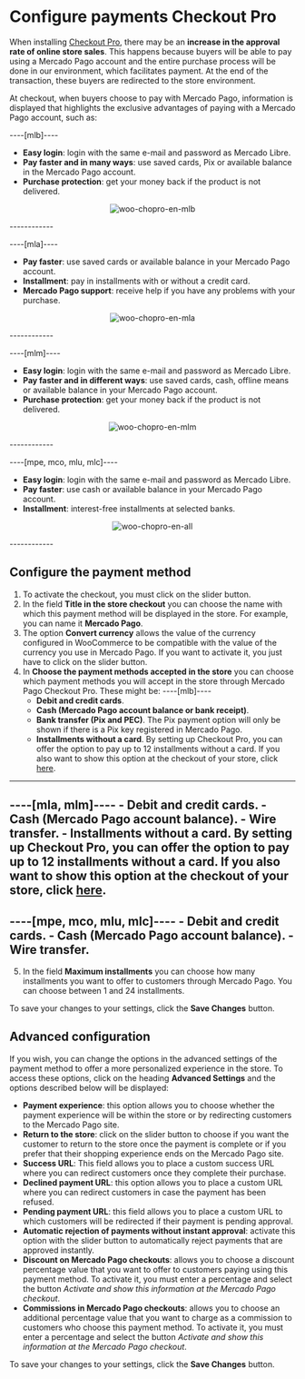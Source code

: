 # Configure payments Checkout Pro

When installing [Checkout Pro](/developers/en/docs/checkout-pro/landing), there may be an **increase in the approval rate of online store sales**. This happens because buyers will be able to pay using a Mercado Pago account and the entire purchase process will be done in our environment, which facilitates payment. At the end of the transaction, these buyers are redirected to the store environment.

At checkout, when buyers choose to pay with Mercado Pago, information is displayed that highlights the exclusive advantages of paying with a Mercado Pago account, such as:

----[mlb]----
* **Easy login**: login with the same e-mail and password as Mercado Libre.
* **Pay faster and in many ways**: use saved cards, Pix or available balance in the Mercado Pago account.
* **Purchase protection**: get your money back if the product is not delivered.

<center>

![woo-chopro-en-mlb](/images/woocomerce/woo-chopro-en-mlb.png)

</center>
------------

----[mla]----
* **Pay faster**: use saved cards or available balance in your Mercado Pago account.
* **Installment**: pay in installments with or without a credit card.
* **Mercado Pago support**: receive help if you have any problems with your purchase.

<center>

![woo-chopro-en-mla](/images/woocomerce/woo-chopro-en-mla.png)

</center>
------------

----[mlm]----
* **Easy login**: login with the same e-mail and password as Mercado Libre.
* **Pay faster and in different ways**: use saved cards, cash, offline means or available balance in your Mercado Pago account.
* **Purchase protection**: get your money back if the product is not delivered.

<center>

![woo-chopro-en-mlm](/images/woocomerce/woo-chopro-en-mlm.png)

</center>
------------

----[mpe, mco, mlu, mlc]----
* **Easy login**: login with the same e-mail and password as Mercado Libre.
* **Pay faster**: use cash or available balance in your Mercado Pago account.
* **Installment**: interest-free installments at selected banks.

<center>

![woo-chopro-en-all](/images/woocomerce/woo-chopro-en-all.png)

</center>
------------

## Configure the payment method

1. To activate the checkout, you must click on the slider button.
2. In the field **Title in the store checkout** you can choose the name with which this payment method will be displayed in the store. For example, you can name it **Mercado Pago**.
3. The option **Convert currency** allows the value of the currency configured in WooCommerce to be compatible with the value of the currency you use in Mercado Pago. If you want to activate it, you just have to click on the slider button.
4. In **Choose the payment methods accepted in the store** you can choose which payment methods you will accept in the store through Mercado Pago Checkout Pro. These might be:
----[mlb]----
    - **Debit and credit cards**.
    - **Cash (Mercado Pago account balance or bank receipt)**.
    - **Bank transfer (Pix and PEC)**. The Pix payment option will only be shown if there is a Pix key registered in Mercado Pago.
    - **Installments without a card**. By setting up Checkout Pro, you can offer the option to pay up to 12 installments without a card. If you also want to show this option at the checkout of your store, click [here](/developers/en/docs/woocommerce/payments-configuration/mercado-credito).
------------
----[mla, mlm]----
    - **Debit and credit cards**.
    - **Cash (Mercado Pago account balance)**.
    - **Wire transfer**.
    - **Installments without a card**. By setting up Checkout Pro, you can offer the option to pay up to 12 installments without a card. If you also want to show this option at the checkout of your store, click [here](/developers/en/docs/woocommerce/payments-configuration/mercado-credito).
------------
----[mpe, mco, mlu, mlc]----
    - **Debit and credit cards**.
    - **Cash (Mercado Pago account balance)**.
    - **Wire transfer**.
------------
5. In the field **Maximum installments** you can choose how many installments you want to offer to customers through Mercado Pago. You can choose between 1 and 24 installments.

To save your changes to your settings, click the **Save Changes** button.

## Advanced configuration

If you wish, you can change the options in the advanced settings of the payment method to offer a more personalized experience in the store. To access these options, click on the heading **Advanced Settings** and the options described below will be displayed:

- **Payment experience**: this option allows you to choose whether the payment experience will be within the store or by redirecting customers to the Mercado Pago site.
- **Return to the store**: click on the slider button to choose if you want the customer to return to the store once the payment is complete or if you prefer that their shopping experience ends on the Mercado Pago site.
- **Success URL**: This field allows you to place a custom success URL where you can redirect customers once they complete their purchase.
- **Declined payment URL**: this option allows you to place a custom URL where you can redirect customers in case the payment has been refused.
- **Pending payment URL**: this field allows you to place a custom URL to which customers will be redirected if their payment is pending approval.
- **Automatic rejection of payments without instant approval**: activate this option with the slider button to automatically reject payments that are approved instantly.
- **Discount on Mercado Pago checkouts**: allows you to choose a discount percentage value that you want to offer to customers paying using this payment method. To activate it, you must enter a percentage and select the button _Activate and show this information at the Mercado Pago checkout_.
- **Commissions in Mercado Pago checkouts**: allows you to choose an additional percentage value that you want to charge as a commission to customers who choose this payment method. To activate it, you must enter a percentage and select the button _Activate and show this information at the Mercado Pago checkout_.

To save your changes to your settings, click the **Save Changes** button.

